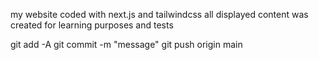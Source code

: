 my website coded with next.js and tailwindcss
all displayed content was created for learning purposes and tests

git add -A
git commit -m "message"
git push origin main
